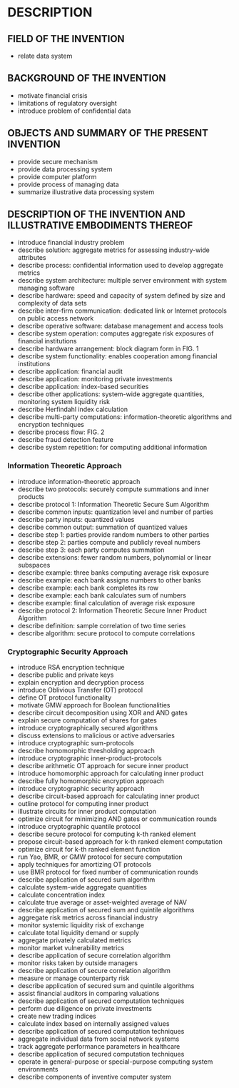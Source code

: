 # DESCRIPTION

## FIELD OF THE INVENTION

- relate data system

## BACKGROUND OF THE INVENTION

- motivate financial crisis
- limitations of regulatory oversight
- introduce problem of confidential data

## OBJECTS AND SUMMARY OF THE PRESENT INVENTION

- provide secure mechanism
- provide data processing system
- provide computer platform
- provide process of managing data
- summarize illustrative data processing system

## DESCRIPTION OF THE INVENTION AND ILLUSTRATIVE EMBODIMENTS THEREOF

- introduce financial industry problem
- describe solution: aggregate metrics for assessing industry-wide attributes
- describe process: confidential information used to develop aggregate metrics
- describe system architecture: multiple server environment with system managing software
- describe hardware: speed and capacity of system defined by size and complexity of data sets
- describe inter-firm communication: dedicated link or Internet protocols on public access network
- describe operative software: database management and access tools
- describe system operation: computes aggregate risk exposures of financial institutions
- describe hardware arrangement: block diagram form in FIG. 1
- describe system functionality: enables cooperation among financial institutions
- describe application: financial audit
- describe application: monitoring private investments
- describe application: index-based securities
- describe other applications: system-wide aggregate quantities, monitoring system liquidity risk
- describe Herfindahl index calculation
- describe multi-party computations: information-theoretic algorithms and encryption techniques
- describe process flow: FIG. 2
- describe fraud detection feature
- describe system repetition: for computing additional information

### Information Theoretic Approach

- introduce information-theoretic approach
- describe two protocols: securely compute summations and inner products
- describe protocol 1: Information Theoretic Secure Sum Algorithm
- describe common inputs: quantization level and number of parties
- describe party inputs: quantized values
- describe common output: summation of quantized values
- describe step 1: parties provide random numbers to other parties
- describe step 2: parties compute and publicly reveal numbers
- describe step 3: each party computes summation
- describe extensions: fewer random numbers, polynomial or linear subspaces
- describe example: three banks computing average risk exposure
- describe example: each bank assigns numbers to other banks
- describe example: each bank completes its row
- describe example: each bank calculates sum of numbers
- describe example: final calculation of average risk exposure
- describe protocol 2: Information Theoretic Secure Inner Product Algorithm
- describe definition: sample correlation of two time series
- describe algorithm: secure protocol to compute correlations

### Cryptographic Security Approach

- introduce RSA encryption technique
- describe public and private keys
- explain encryption and decryption process
- introduce Oblivious Transfer (OT) protocol
- define OT protocol functionality
- motivate GMW approach for Boolean functionalities
- describe circuit decomposition using XOR and AND gates
- explain secure computation of shares for gates
- introduce cryptographically secured algorithms
- discuss extensions to malicious or active adversaries
- introduce cryptographic sum-protocols
- describe homomorphic thresholding approach
- introduce cryptographic inner-product-protocols
- describe arithmetic OT approach for secure inner product
- introduce homomorphic approach for calculating inner product
- describe fully homomorphic encryption approach
- introduce cryptographic security approach
- describe circuit-based approach for calculating inner product
- outline protocol for computing inner product
- illustrate circuits for inner product computation
- optimize circuit for minimizing AND gates or communication rounds
- introduce cryptographic quantile protocol
- describe secure protocol for computing k-th ranked element
- propose circuit-based approach for k-th ranked element computation
- optimize circuit for k-th ranked element function
- run Yao, BMR, or GMW protocol for secure computation
- apply techniques for amortizing OT protocols
- use BMR protocol for fixed number of communication rounds
- describe application of secured sum algorithm
- calculate system-wide aggregate quantities
- calculate concentration index
- calculate true average or asset-weighted average of NAV
- describe application of secured sum and quintile algorithms
- aggregate risk metrics across financial industry
- monitor systemic liquidity risk of exchange
- calculate total liquidity demand or supply
- aggregate privately calculated metrics
- monitor market vulnerability metrics
- describe application of secure correlation algorithm
- monitor risks taken by outside managers
- describe application of secure correlation algorithm
- measure or manage counterparty risk
- describe application of secured sum and quintile algorithms
- assist financial auditors in comparing valuations
- describe application of secured computation techniques
- perform due diligence on private investments
- create new trading indices
- calculate index based on internally assigned values
- describe application of secured computation techniques
- aggregate individual data from social network systems
- track aggregate performance parameters in healthcare
- describe application of secured computation techniques
- operate in general-purpose or special-purpose computing system environments
- describe components of inventive computer system

